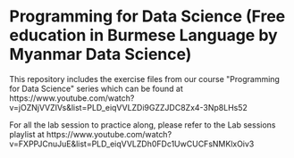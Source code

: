 # Programming for Data Science (Free education in Burmese Language by Myanmar Data Science)
<p>This repository includes the exercise files from our course "Programming for Data Science" series which can be found at https://www.youtube.com/watch?v=jOZNjVVZIVs&list=PLD_eiqVVLZDi9GZZJDC8Zx4-3Np8LHs52 </p>
<p>For all the lab session to practice along, please refer to the Lab sessions playlist at https://www.youtube.com/watch?v=FXPPJCnuJuE&list=PLD_eiqVVLZDh0FDc1UwCUCFsNMKlxOiv3 </p>
